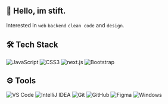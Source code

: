 <div align="left">

## 👋 Hello, im stift.
Interested in `web` `backend` `clean code` and `design`.

## 🛠️ Tech Stack

<img src="https://img.shields.io/badge/JavaScript-black?style=for-the-badge&logo=javascript" alt="JavaScript">
<img src="https://img.shields.io/badge/CSS3-black?style=for-the-badge&logo=css3" alt="CSS3">
<img src="https://img.shields.io/badge/next.js-black?style=for-the-badge&logo=next.js" alt="next.js">
<img src="https://img.shields.io/badge/Bootstrap-black?style=for-the-badge&logo=bootstrap" alt="Bootstrap">


## ⚙️ Tools

<img src="https://img.shields.io/badge/VS%20Code-black?style=for-the-badge&logo=visual-studio-code" alt="VS Code">
<img src="https://img.shields.io/badge/IntelliJ%20IDEA-black?style=for-the-badge&logo=intellij-idea" alt="IntelliJ IDEA">
<img src="https://img.shields.io/badge/Git-black?style=for-the-badge&logo=git" alt="Git">
<img src="https://img.shields.io/badge/GitHub-black?style=for-the-badge&logo=github" alt="GitHub">
<img src="https://img.shields.io/badge/Figma-black?style=for-the-badge&logo=figma" alt="Figma">
<img src="https://img.shields.io/badge/Windows-black?style=for-the-badge&logo=windows" alt="Windows">

</div>

